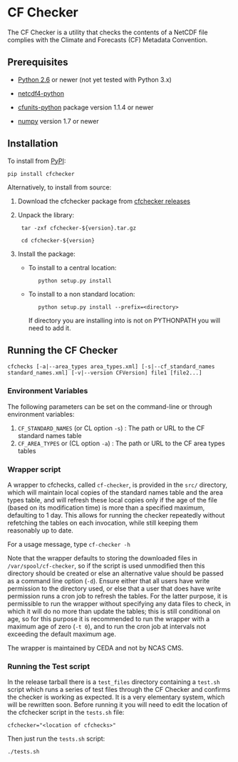 # CF Checker

The CF Checker is a utility that checks the contents of a NetCDF file complies with the Climate and Forecasts (CF) Metadata Convention.

## Prerequisites

* [Python 2.6](https://www.python.org/) or newer (not yet tested with Python 3.x)

* [netcdf4-python](https://pypi.python.org/pypi/netCDF4)

* [cfunits-python](https://bitbucket.org/cfpython/cfunits-python) package version 1.1.4 or newer

* [numpy](https://pypi.python.org/pypi/numpy) version 1.7 or newer

## Installation

To install from [PyPI](https://pypi.python.org/pypi/cfchecker):

    pip install cfchecker

Alternatively, to install from source:

1. Download the cfchecker package from [cfchecker releases](https://github.com/cedadev/cf-checker/releases)

2. Unpack the library:

        tar -zxf cfchecker-${version}.tar.gz

        cd cfchecker-${version}

3. Install the package:

   * To install to a central location:

            python setup.py install

   * To install to a non standard location:

            python setup.py install --prefix=<directory>

     If directory you are installing into is not on PYTHONPATH you will need to add it.
     
## Running the CF Checker

`cfchecks [-a|--area_types area_types.xml] [-s|--cf_standard_names standard_names.xml] [-v|--version CFVersion] file1 [file2...]`

### Environment Variables

The following parameters can be set on the command-line or through environment variables:

1. `CF_STANDARD_NAMES` (or CL option `-s`) : The path or URL to the CF standard names table
2. `CF_AREA_TYPES` or (CL option `-a`) : The path or URL to the CF area types tables

### Wrapper script

A wrapper to cfchecks, called `cf-checker`, is provided in the `src/` directory, which will maintain local copies of the standard names table and the area types table, and will refresh these local copies only if the age of the file (based on its modification time) is more than a specified maximum, defaulting to 1 day.  This allows for running the checker repeatedly without refetching the tables on each invocation, while still keeping them reasonably up to date.

For a usage message, type `cf-checker -h`

Note that the wrapper defaults to storing the downloaded files in `/var/spool/cf-checker`, so if the script is used unmodified then this directory should be created or else an alternative value should be passed as a command line option (`-d`).  Ensure either that all users have write permission to the directory used, or else that a user that does have write permission runs a cron job to refresh the tables.  For the latter purpose, it is permissible to run the wrapper without specifying any data files to check, in which it will do no more than update the tables; this is still conditional on age, so for this purpose it is recommended to run the wrapper with a maximum age of zero (`-t 0`), and to run the cron job at intervals not exceeding the
default maximum age.

The wrapper is maintained by CEDA and not by NCAS CMS.

### Running the Test script

In the release tarball there is a `test_files` directory containing a `test.sh` script which runs a series of test files through the CF Checker and confirms the checker is working as expected.  It is a very elementary system, which will be rewritten soon.  Before running it you will need to edit the location of the cfchecker script in the `tests.sh` file:

    cfchecker="<location of cfchecks>"

Then just run the `tests.sh` script:

    ./tests.sh
    
